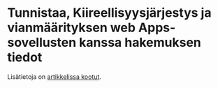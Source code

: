 <properties
    pageTitle="Tunnistaa, Kiireellisyysjärjestys vianmäärityksen J2EE web Apps-sovelluksista"
    description="Analysoi kaatuu ja haku- ja suorituskyvyn vianmääritys Java-web-sovelluksissa"
    authors="alancameronwills"
    services="application-insights"
    documentationCenter=""
    manager="douge"/>

<tags
    ms.service="application-insights"
    ms.workload="tbd"
    ms.tgt_pltfrm="ibiza"
    ms.devlang="na"
    ms.topic="article" 
    ms.date="02/04/2016"
    ms.author="awills"/>

# <a name="detect-triage-and-diagnose-web-apps-with-application-insights"></a>Tunnistaa, Kiireellisyysjärjestys ja vianmäärityksen web Apps-sovellusten kanssa hakemuksen tiedot

Lisätietoja on [artikkelissa kootut](app-insights-detect-triage-diagnose.md).
 
